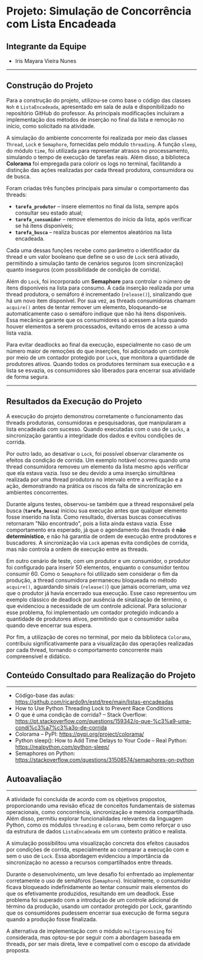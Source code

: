 # **Projeto: Simulação de Concorrência com Lista Encadeada**

## **Integrante da Equipe**
- Iris Mayara Vieira Nunes

---

## **Construção do Projeto**

Para a construção do projeto, utilizou-se como base o código das classes `Noh` e `ListaEncadeada`, apresentado em sala de aula e disponibilizado no repositório GitHub do professor. As principais modificações incluíram a implementação dos métodos de inserção no final da lista e remoção no início, como solicitado na atividade.

A simulação do ambiente concorrente foi realizada por meio das classes `Thread`, `Lock` e `Semaphore`, fornecidas pelo módulo `threading`. A função `sleep`, do módulo `time`, foi utilizada para representar atrasos no processamento, simulando o tempo de execução de tarefas reais. Além disso, a biblioteca **Colorama** foi empregada para colorir os logs no terminal, facilitando a distinção das ações realizadas por cada thread produtora, consumidora ou de busca.

Foram criadas três funções principais para simular o comportamento das threads:

- **`tarefa_produtor`** – insere elementos no final da lista, sempre após consultar seu estado atual;
- **`tarefa_consumidor`** – remove elementos do início da lista, após verificar se há itens disponíveis;
- **`tarefa_busca`** – realiza buscas por elementos aleatórios na lista encadeada.

Cada uma dessas funções recebe como parâmetro o identificador da thread e um valor booleano que define se o uso de `Lock` será ativado, permitindo a simulação tanto de cenários seguros (com sincronização) quanto inseguros (com possibilidade de condição de corrida).

Além do `Lock`, foi incorporado um **Semaphore** para controlar o número de itens disponíveis na lista para consumo. A cada inserção realizada por uma thread produtora, o semáforo é incrementado (`release()`), sinalizando que há um novo item disponível. Por sua vez, as threads consumidoras chamam `acquire()` antes de tentar remover um elemento, bloqueando-se automaticamente caso o semáforo indique que não há itens disponíveis. Essa mecânica garante que os consumidores só acessem a lista quando houver elementos a serem processados, evitando erros de acesso a uma lista vazia.

Para evitar deadlocks ao final da execução, especialmente no caso de um número maior de remoções do que inserções, foi adicionado um controle por meio de um contador protegido por `Lock`, que monitora a quantidade de produtores ativos. Quando todos os produtores terminam sua execução e a lista se esvazia, os consumidores são liberados para encerrar sua atividade de forma segura.

---

## **Resultados da Execução do Projeto**

A execução do projeto demonstrou corretamente o funcionamento das threads produtoras, consumidoras e pesquisadoras, que manipularam a lista encadeada com sucesso. Quando executadas com o uso de `Locks`, a sincronização garantiu a integridade dos dados e evitou condições de corrida.

Por outro lado, ao desativar o `Lock`, foi possível observar claramente os efeitos da condição de corrida. Um exemplo notável ocorreu quando uma thread consumidora removeu um elemento da lista mesmo após verificar que ela estava vazia. Isso se deu devido a uma inserção simultânea realizada por uma thread produtora no intervalo entre a verificação e a ação, demonstrando na prática os riscos da falta de sincronização em ambientes concorrentes.

Durante alguns testes, observou-se também que a thread responsável pela busca (**`tarefa_busca`**) iniciou sua execução antes que qualquer elemento fosse inserido na lista. Como resultado, diversas buscas consecutivas retornaram "Não encontrado", pois a lista ainda estava vazia. Esse comportamento era esperado, já que o agendamento das threads é **não determinístico**, e não há garantia de ordem de execução entre produtores e buscadores. A sincronização via `Lock` apenas evita condições de corrida, mas não controla a ordem de execução entre as threads.


Em outro cenário de teste, com um produtor e um consumidor, o produtor foi configurado para inserir 
50 elementos, enquanto o consumidor tentou consumir 60. Como o `Semaphore` foi utilizado sem considerar 
o fim da produção, a thread consumidora permaneceu bloqueada no método `acquire()`, aguardando sinais 
(`release()`) que jamais ocorreriam, uma vez que o produtor já havia encerrado sua execução. Esse caso 
representou um exemplo clássico de deadlock por ausência de sinalização de término, o que evidenciou 
a necessidade de um controle adicional. Para solucionar esse problema, foi implementado um contador 
protegido indicando a quantidade de produtores ativos, permitindo que o consumidor saiba quando deve 
encerrar sua espera.

Por fim, a utilização de cores no terminal, por meio da biblioteca `Colorama`, contribuiu significativamente 
para a visualização das operações realizadas por cada thread, tornando o comportamento concorrente mais 
compreensível e didático.

## **Conteúdo Consultado para Realização do Projeto**
----------------------------------------------
- Código-base das aulas: https://github.com/ricardo9n/estd/tree/main/listas-encadeadas
- How to Use Python Threading Lock to Prevent Race Conditions
- O que é uma condição de corrida? – Stack Overflow:
  https://pt.stackoverflow.com/questions/159342/o-que-%c3%a9-uma-condi%c3%a7%c3%a3o-de-corrida
- Colorama – PyPI: https://pypi.org/project/colorama/
- Python sleep(): How to Add Time Delays to Your Code – Real Python:
  https://realpython.com/python-sleep/
- Semaphores on Python:
  https://stackoverflow.com/questions/31508574/semaphores-on-python

## **Autoavaliação**
-------------
A atividade foi concluída de acordo com os objetivos propostos, proporcionando uma revisão eficaz de 
conceitos fundamentais de sistemas operacionais, como concorrência, sincronização e memória compartilhada. 
Além disso, permitiu explorar funcionalidades relevantes da linguagem Python, como os módulos `threading` 
e `colorama`, bem como reforçar o uso da estrutura de dados `ListaEncadeada` em um contexto prático e realista.

A simulação possibilitou uma visualização concreta dos efeitos causados por condições de corrida, 
especialmente ao comparar a execução com e sem o uso de `Lock`. Essa abordagem evidenciou a importância 
da sincronização no acesso a recursos compartilhados entre threads.

Durante o desenvolvimento, um leve desafio foi enfrentado ao implementar corretamente o uso de semáforos 
(`Semaphore`). Inicialmente, o consumidor ficava bloqueado indefinidamente ao tentar consumir mais elementos 
do que os efetivamente produzidos, resultando em um deadlock. Esse problema foi superado com a introdução 
de um controle adicional de término da produção, usando um contador protegido por Lock, garantindo que os 
consumidores pudessem encerrar sua execução de forma segura quando a produção fosse finalizada.

A alternativa de implementação com o módulo `multiprocessing` foi considerada, mas optou-se por seguir com 
a abordagem baseada em threads, por ser mais direta, leve e compatível com o escopo da atividade proposta.
